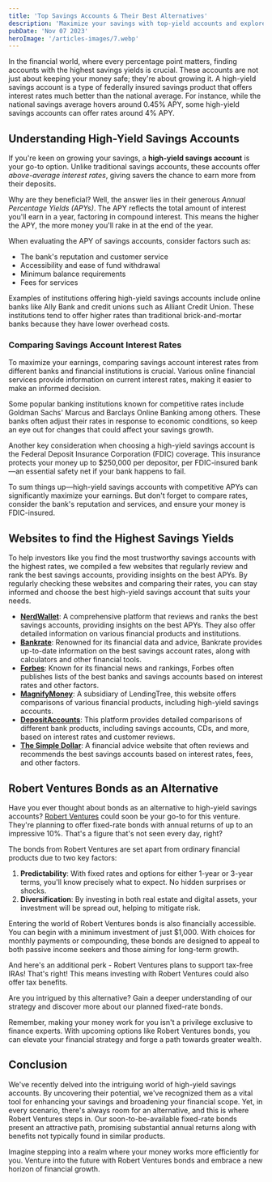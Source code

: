```yaml
---
title: 'Top Savings Accounts & Their Best Alternatives'
description: 'Maximize your savings with top-yield accounts and explore Robert Ventures Bonds for potentially higher, fixed-rate returns.'
pubDate: 'Nov 07 2023'
heroImage: '/articles-images/7.webp'
---
```


<div class="blog-content">
    <p>In the financial world, where every percentage point matters, finding accounts with the highest savings yields is
        crucial. These accounts are not just about keeping your money safe; they&#x27;re about growing it. A high-yield
        savings account is a type of federally insured savings product that offers interest rates much better than the
        national average. For instance, while the national savings average hovers around 0.45% APY, some high-yield
        savings accounts can offer rates around 4% APY.</p>
    <h2><strong>Understanding High-Yield Savings Accounts</strong></h2>
    <p>If you&#x27;re keen on growing your savings, a <strong>high-yield savings account</strong> is your go-to option.
        Unlike traditional savings accounts, these accounts offer <em>above-average interest rates</em>, giving savers
        the chance to earn more from their deposits.</p>
    <p>Why are they beneficial? Well, the answer lies in their generous <em>Annual Percentage Yields (APYs)</em>. The
        APY reflects the total amount of interest you&#x27;ll earn in a year, factoring in compound interest. This means
        the higher the APY, the more money you&#x27;ll rake in at the end of the year.</p>
    <p>When evaluating the APY of savings accounts, consider factors such as:</p>
    <ul >
        <li>The bank&#x27;s reputation and customer service</li>
        <li>Accessibility and ease of fund withdrawal</li>
        <li>Minimum balance requirements</li>
        <li>Fees for services</li>
    </ul>
    <p>Examples of institutions offering high-yield savings accounts include online banks like Ally Bank and credit
        unions such as Alliant Credit Union. These institutions tend to offer higher rates than traditional
        brick-and-mortar banks because they have lower overhead costs.</p>
    <h3><strong>Comparing Savings Account Interest Rates</strong></h3>
    <p>To maximize your earnings, comparing savings account interest rates from different banks and financial
        institutions is crucial. Various online financial services provide information on current interest rates, making
        it easier to make an informed decision.</p>
    <p>Some popular banking institutions known for competitive rates include Goldman Sachs&#x27; Marcus and Barclays
        Online Banking among others. These banks often adjust their rates in response to economic conditions, so keep an
        eye out for changes that could affect your savings growth.</p>
    <p>Another key consideration when choosing a high-yield savings account is the Federal Deposit Insurance Corporation
        (FDIC) coverage. This insurance protects your money up to $250,000 per depositor, per FDIC-insured bank—an
        essential safety net if your bank happens to fail.</p>
    <p>To sum things up—high-yield savings accounts with competitive APYs can significantly maximize your earnings. But
        don&#x27;t forget to compare rates, consider the bank&#x27;s reputation and services, and ensure your money is
        FDIC-insured.</p>
    <h2><strong>Websites to find the Highest Savings Yields</strong></h2>
    <p>To help investors like you find the most trustworthy savings accounts with the highest rates, we compiled a few
        websites that regularly review and rank the best savings accounts, providing insights on the best APYs. By
        regularly checking these websites and comparing their rates, you can stay informed and choose the best
        high-yield savings account that suits your needs.</p>
    <ul >
        <li><a href="https://www.nerdwallet.com/"><strong>NerdWallet</strong></a>: A comprehensive platform that reviews
            and ranks the best savings accounts, providing insights on the best APYs. They also offer detailed
            information on various financial products and institutions.</li>
        <li><a href="https://www.bankrate.com/"><strong>Bankrate</strong></a>: Renowned for its financial data and
            advice, Bankrate provides up-to-date information on the best savings account rates, along with calculators
            and other financial tools.</li>
        <li><a href="https://www.forbes.com/"><strong>Forbes</strong></a>: Known for its financial news and rankings,
            Forbes often publishes lists of the best banks and savings accounts based on interest rates and other
            factors.</li>
        <li><a href="https://www.magnifymoney.com/"><strong>MagnifyMoney</strong></a>: A subsidiary of LendingTree, this
            website offers comparisons of various financial products, including high-yield savings accounts.</li>
        <li><a href="https://www.depositaccounts.com/"><strong>DepositAccounts</strong></a>: This platform provides
            detailed comparisons of different bank products, including savings accounts, CDs, and more, based on
            interest rates and customer reviews.</li>
        <li><a href="https://www.thesimpledollar.com/"><strong>The Simple Dollar</strong></a>: A financial advice
            website that often reviews and recommends the best savings accounts based on interest rates, fees, and other
            factors.</li>
    </ul>
    <h2><strong>Robert Ventures Bonds as an Alternative</strong></h2>
    <p>Have you ever thought about bonds as an alternative to high-yield savings accounts? <a
            href="https://robertventures.com/" target="_blank">Robert Ventures</a> could soon be your go-to for this
        venture. They&#x27;re planning to offer fixed-rate bonds with annual returns of up to an impressive 10%.
        That&#x27;s a figure that&#x27;s not seen every day, right?</p>
    <p>The bonds from Robert Ventures are set apart from ordinary financial products due to two key factors:</p>
    <ol >
        <li><strong>Predictability</strong>: With fixed rates and options for either 1-year or 3-year terms, you&#x27;ll
            know precisely what to expect. No hidden surprises or shocks.</li>
        <li><strong>Diversification</strong>: By investing in both real estate and digital assets, your investment will
            be spread out, helping to mitigate risk.</li>
    </ol>
    <p>Entering the world of Robert Ventures bonds is also financially accessible. You can begin with a minimum
        investment of just $1,000. With choices for monthly payments or compounding, these bonds are designed to appeal
        to both passive income seekers and those aiming for long-term growth.</p>
    <p>And here&#x27;s an additional perk - Robert Ventures plans to support tax-free IRAs! That&#x27;s right! This
        means investing with Robert Ventures could also offer tax benefits.</p>
    <p>Are you intrigued by this alternative? Gain a deeper understanding of our strategy and discover more about our
        planned fixed-rate bonds.</p>
    <p>Remember, making your money work for you isn&#x27;t a privilege exclusive to finance experts. With upcoming
        options like Robert Ventures bonds, you can elevate your financial strategy and forge a path towards greater
        wealth.</p>
    <h2><strong>Conclusion</strong></h2>
    <p>We&#x27;ve recently delved into the intriguing world of high-yield savings accounts. By uncovering their
        potential, we&#x27;ve recognized them as a vital tool for enhancing your savings and broadening your financial
        scope. Yet, in every scenario, there&#x27;s always room for an alternative, and this is where Robert Ventures
        steps in. Our soon-to-be-available fixed-rate bonds present an attractive path, promising substantial annual
        returns along with benefits not typically found in similar products.</p>
    <p>Imagine stepping into a realm where your money works more efficiently for you. Venture into the future with
        Robert Ventures bonds and embrace a new horizon of financial growth.</p>

</div>